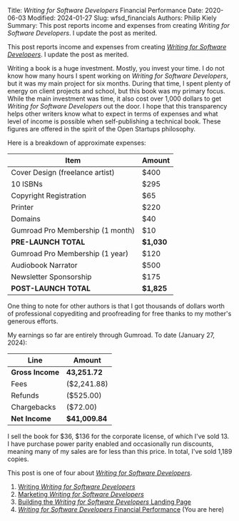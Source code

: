 Title: <i>Writing for Software Developers</i> Financial Performance
Date: 2020-06-03
Modified: 2024-01-27
Slug: wfsd_financials
Authors: Philip Kiely
Summary: This post reports income and expenses from creating *Writing for Software Developers*. I update the post as merited.

This post reports income and expenses from creating [*Writing for Software Developers*](/wfsd). I update the post as merited.

Writing a book is a huge investment. Mostly, you invest your time. I do not know how many hours I spent working on *Writing for Software Developers*, but it was my main project for six months. During that time, I spent plenty of energy on client projects and school, but this book was my primary focus. While the main investment was time, it also cost over 1,000 dollars to get *Writing for Software Developers* out the door. I hope that this transparency helps other writers know what to expect in terms of expenses and what level of income is possible when self-publishing a technical book. These figures are offered in the spirit of the Open Startups philosophy.

Here is a breakdown of approximate expenses:

| Item | Amount |
| --- | --- |
| Cover Design (freelance artist) | $400 |
| 10 ISBNs | $295 |
| Copyright Registration | $65 |
| Printer | $220 |
| Domains | $40 |
| Gumroad Pro Membership (1 month) | $10 |
| **PRE-LAUNCH TOTAL** | **$1,030** |
| Gumroad Pro Membership (1 year) | $120 |
| Audiobook Narrator | $500 |
| Newsletter Sponsorship | $175 |
| **POST-LAUNCH TOTAL** | **$1,825** |

One thing to note for other authors is that I got thousands of dollars worth of professional copyediting and proofreading for free thanks to my mother's generous efforts.

My earnings so far are entirely through Gumroad. To date (January 27, 2024):

| Line | Amount |
| --- | --- |
| **Gross Income** | **43,251.72** |
| Fees | ($2,241.88) |
| Refunds | ($525.00) |
| Chargebacks | ($72.00) |
| **Net Income** | **$41,009.84** |

I sell the book for $36, $136 for the corporate license, of which I've sold 13. I have purchase power parity enabled and occasionally run discounts, meaning many of my sales are for less than this price. In total, I've sold 1,189 copies.

This post is one of four about [*Writing for Software Developers*](/wfsd).

1. [Writing *Writing for Software Developers*](/essays/writing_wfsd.html)
2. [Marketing *Writing for Software Developers*](/essays/marketing_wfsd.html)
3. [Building the *Writing for Software Developers* Landing Page](/essays/wfsd_sales_page.html)
4. [*Writing for Software Developers* Financial Performance](/essays/wfsd_financials.html) (You are here)